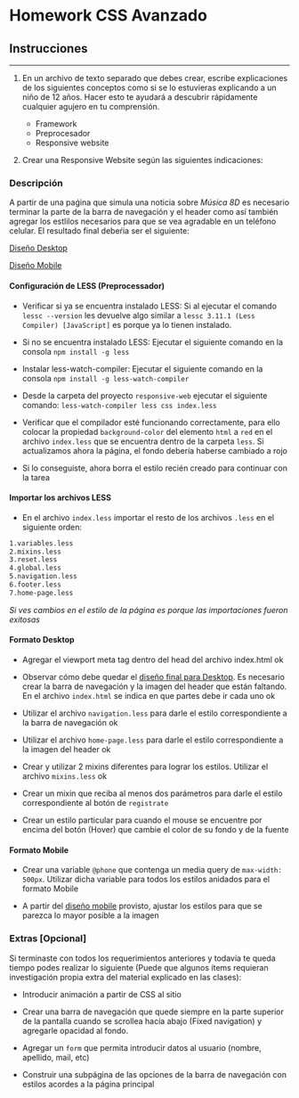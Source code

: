 # Homework CSS Avanzado

## Instrucciones
---
1. En un archivo de texto separado que debes crear, escribe explicaciones de los siguientes conceptos como si se lo estuvieras explicando a un niño de 12 años. Hacer esto te ayudará a descubrir rápidamente cualquier agujero en tu comprensión.

	* Framework
	* Preprocesador
	* Responsive website


2. Crear una Responsive Website según las siguientes indicaciones:

### Descripción

A partir de una paǵina que simula una noticia sobre _Música 8D_ es necesario terminar la parte de la barra de navegación y el header como así también agregar los estlilos necesarios para que se vea agradable en un teléfono celular. El resultado final debeŕia ser el siguiente:

[Diseño Desktop](responsive-web/diseño/home-desktop.png)

[Diseño Mobile](responsive-web/diseño/home-mobile.png)


#### Configuración de LESS (Preprocessador)

* Verificar si ya se encuentra instalado LESS: Si al ejecutar el comando `lessc --version` les devuelve algo similar a `lessc 3.11.1 (Less Compiler) [JavaScript]` es porque ya lo tienen instalado.

* Si no se encuentra instalado LESS: Ejecutar el siguiente comando en la consola `npm install -g less`

* Instalar less-watch-compiler: Ejecutar el siguiente comando en la consola `npm install -g less-watch-compiler`

* Desde la carpeta del proyecto `responsive-web` ejecutar el siguiente comando: `less-watch-compiler less css index.less`

* Verificar que el compilador esté funcionando correctamente, para ello colocar la propiedad `background-color` del elemento `html` a `red` en el archivo `index.less` que se encuentra dentro de la carpeta `less`. Si actualizamos ahora la página, el fondo debería haberse cambiado a rojo

* Si lo conseguiste, ahora borra el estilo recién creado para continuar con la tarea

#### Importar los archivos LESS

* En el archivo `index.less` importar el resto de los archivos `.less` en el siguiente orden:

```markdown
1.variables.less
2.mixins.less
3.reset.less
4.global.less
5.navigation.less
6.footer.less
7.home-page.less
```

*Si ves cambios en el estilo de la página es porque las importaciones fueron exitosas*


#### Formato Desktop

* Agregar el viewport meta tag dentro del head del archivo index.html 
ok
* Observar cómo debe quedar el [diseño final para Desktop](responsive-web/diseño/home-desktop.png). Es necesario crear la barra de navegación y la imagen del header que están faltando. En el archivo `index.html` se indica en que partes debe ir cada uno 
ok
* Utilizar el archivo `navigation.less` para darle el estilo correspondiente a la barra de navegación
ok
* Utilizar el archivo `home-page.less` para darle el estilo correspondiente a la imagen del header
ok
* Crear y utilizar 2 mixins diferentes para lograr los estilos. Utilizar el archivo `mixins.less`
ok
* Crear un mixin que reciba al menos dos parámetros para darle el estilo correspondiente al botón de `registrate`

* Crear un estilo particular para cuando el mouse se encuentre por encima del botón (Hover) que cambie el color de su fondo y de la fuente

#### Formato Mobile

* Crear una variable `@phone` que contenga un media query de `max-width: 500px`. Utilizar dicha variable para todos los estilos anidados para el formato Mobile

* A partir del [diseño mobile](responsive-web/diseño/home-mobile.png) provisto, ajustar los estilos para que se parezca lo mayor posible a la imagen

### Extras [Opcional]

Si terminaste con todos los requerimientos anteriores y todavía te queda tiempo podes realizar lo siguiente (Puede que algunos ítems requieran investigación propia extra del material explicado en las clases):

* Introducir animación a partir de CSS al sitio

* Crear una barra de navegación que quede siempre en la parte superior de la pantalla cuando se scrollea hacía abajo (Fixed navigation) y agregarle opacidad al fondo.

* Agregar un `form` que permita introducir datos al usuario (nombre, apellido, mail, etc)

* Construir una subpágina de las opciones de la barra de navegación con estilos acordes a la página principal
